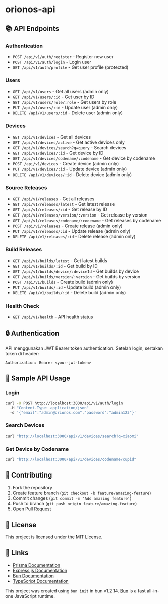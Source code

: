 # orionos-api
<!--
To install dependencies:

```bash
bun install
```

# OrionOS API

Backend API untuk komunitas OrionOS yang dibangun dengan Bun, Express, TypeScript, Prisma, dan PostgreSQL.

## 🚀 Features

- **Authentication & Authorization**: JWT-based auth dengan role-based access control
- **User Management**: Manajemen user dengan berbagai role (Admin, Founder, Core Developer, dll.)
- **Device Management**: CRUD operations untuk device dengan search functionality
- **Source Release Management**: Manajemen release version dengan changelog dan screenshots
- **Build Release Management**: Manajemen build downloads (GAPPS & Vanilla)
- **Search Functionality**: Pencarian device berdasarkan nama atau codename
- **File Upload Support**: Upload gambar dan file
- **Admin Dashboard**: API endpoints untuk admin dashboard

## 🛠 Tech Stack

- **Runtime**: Bun
- **Framework**: Express.js
- **Language**: TypeScript
- **Database**: PostgreSQL
- **ORM**: Prisma
- **Authentication**: JWT + bcryptjs
- **Validation**: Built-in validation
- **File Upload**: Multer
- **Security**: Helmet + CORS

## 📝 Database Schema

### User Roles
- `ADMIN` - Full access to all features
- `FOUNDER` - Founder of the project
- `CO_FOUNDER` - Co-founder
- `CORE_DEVELOPER` - Core developer/maintainer
- `UI_UX_DESIGNER` - UI/UX designer
- `GROUP_SUPPORT` - Support team member
- `MAINTAINER` - Device maintainer

### Key Models
- **User**: Profil user dengan role, social links, dan maintained devices
- **Device**: Device information dengan maintainer dan build releases
- **SourceRelease**: Release version dengan changelog dan screenshots
- **BuildRelease**: Download links untuk GAPPS dan Vanilla builds

## 🚀 Quick Start

### Prerequisites
- Bun (latest version)
- PostgreSQL database
- Node.js (for compatibility)

### Installation

1. **Clone & Install**
   ```bash
   git clone <repository-url>
   cd OrionOS-API
   bun install
   ```

2. **Environment Setup**
   ```bash
   cp .env.example .env
   # Edit .env with your database credentials
   ```

3. **Database Setup**
   ```bash
   # Generate Prisma client
   bun run db:generate

   # Run migrations
   bun run db:migrate

   # Seed database (optional)
   bun run db:seed
   ```

4. **Start Development Server**
   ```bash
   bun run dev
   ``` -->

## 📚 API Endpoints

### Authentication
- `POST /api/v1/auth/register` - Register new user
- `POST /api/v1/auth/login` - Login user
- `GET /api/v1/auth/profile` - Get user profile (protected)

### Users
- `GET /api/v1/users` - Get all users (admin only)
- `GET /api/v1/users/:id` - Get user by ID
- `GET /api/v1/users/role/:role` - Get users by role
- `PUT /api/v1/users/:id` - Update user (admin only)
- `DELETE /api/v1/users/:id` - Delete user (admin only)

### Devices
- `GET /api/v1/devices` - Get all devices
- `GET /api/v1/devices/active` - Get active devices only
- `GET /api/v1/devices/search?q=query` - Search devices
- `GET /api/v1/devices/:id` - Get device by ID
- `GET /api/v1/devices/codename/:codename` - Get device by codename
- `POST /api/v1/devices` - Create device (admin only)
- `PUT /api/v1/devices/:id` - Update device (admin only)
- `DELETE /api/v1/devices/:id` - Delete device (admin only)

### Source Releases
- `GET /api/v1/releases` - Get all releases
- `GET /api/v1/releases/latest` - Get latest release
- `GET /api/v1/releases/:id` - Get release by ID
- `GET /api/v1/releases/version/:version` - Get release by version
- `GET /api/v1/releases/codename/:codename` - Get releases by codename
- `POST /api/v1/releases` - Create release (admin only)
- `PUT /api/v1/releases/:id` - Update release (admin only)
- `DELETE /api/v1/releases/:id` - Delete release (admin only)

### Build Releases
- `GET /api/v1/builds/latest` - Get latest builds
- `GET /api/v1/builds/:id` - Get build by ID
- `GET /api/v1/builds/device/:deviceId` - Get builds by device
- `GET /api/v1/builds/version/:version` - Get builds by version
- `POST /api/v1/builds` - Create build (admin only)
- `PUT /api/v1/builds/:id` - Update build (admin only)
- `DELETE /api/v1/builds/:id` - Delete build (admin only)

### Health Check
- `GET /api/v1/health` - API health status

## 🔒 Authentication

API menggunakan JWT Bearer token authentication. Setelah login, sertakan token di header:

```
Authorization: Bearer <your-jwt-token>
```

<!-- ## 🏗 Development

### Available Scripts
```bash
bun run dev          # Start development server with hot reload
bun run start        # Start production server
bun run build        # Build for production
bun run db:generate  # Generate Prisma client
bun run db:migrate   # Run database migrations
bun run db:reset     # Reset database
bun run db:seed      # Seed database with sample data
bun run db:studio    # Open Prisma Studio
```

### Database Commands
```bash
# Create migration
bunx prisma migrate dev --name migration_name

# Deploy migrations
bun run db:deploy

# Reset database
bun run db:reset

# View database
bun run db:studio
```

## 🌐 Frontend Integration

API ini dirancang untuk diintegrasikan dengan frontend web yang menampilkan:
- **Developer List**: List semua developer dengan role dan maintained devices
- **Device List**: List semua device yang didukung dengan search functionality
- **Device Detail**: Detail device dengan download links dan maintainer info
- **Source Releases**: List dan detail source releases dengan changelog

## 🔐 Default Login Credentials

Setelah menjalankan `bun run db:seed`:

- **Admin**: `admin@orionos.com` / `admin123`
- **Founder**: `founder@orionos.com` / `founder123`
- **Developer**: `dev@orionos.com` / `dev123` -->

## 📝 Sample API Usage

### Login
```bash
curl -X POST http://localhost:3000/api/v1/auth/login
  -H "Content-Type: application/json"
  -d '{"email":"admin@orionos.com","password":"admin123"}'
```

### Search Devices
```bash
curl "http://localhost:3000/api/v1/devices/search?q=xiaomi"
```

### Get Device by Codename
```bash
curl "http://localhost:3000/api/v1/devices/codename/cupid"
```

## 🤝 Contributing

1. Fork the repository
2. Create feature branch (`git checkout -b feature/amazing-feature`)
3. Commit changes (`git commit -m 'Add amazing feature'`)
4. Push to branch (`git push origin feature/amazing-feature`)
5. Open Pull Request

## 📄 License

This project is licensed under the MIT License.

## 🔗 Links

- [Prisma Documentation](https://www.prisma.io/docs/)
- [Express.js Documentation](https://expressjs.com/)
- [Bun Documentation](https://bun.sh/docs)
- [TypeScript Documentation](https://www.typescriptlang.org/docs/)

This project was created using `bun init` in bun v1.2.14. [Bun](https://bun.sh) is a fast all-in-one JavaScript runtime.
